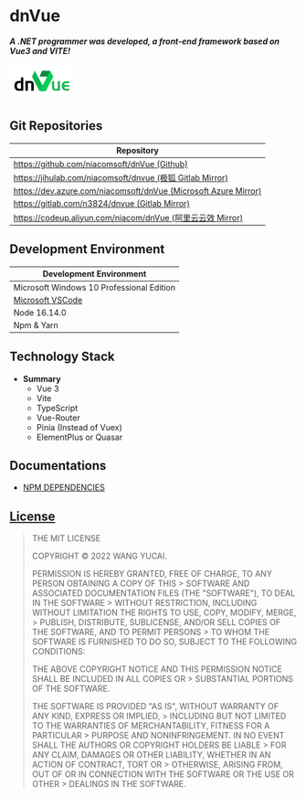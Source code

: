 # dnVue

***A .NET programmer was developed, a front-end framework based on Vue3 and VITE!***

![dnVue](assets/Icons/App.png)

## Git Repositories

|**Repository**|
|---------|
|[https://github.com/niacomsoft/dnVue (Github)](https://github.com/niacomsoft/dnVue)|
|[https://jihulab.com/niacomsoft/dnvue (极狐 Gitlab Mirror)](https://jihulab.com/niacomsoft/dnvue)|
|[https://dev.azure.com/niacomsoft/dnVue (Microsoft Azure Mirror)](https://dev.azure.com/niacomsoft/dnVue)|
|[https://gitlab.com/n3824/dnvue (Gitlab Mirror)](https://gitlab.com/n3824/dnvue)|
|[https://codeup.aliyun.com/niacom/dnVue (阿里云云效 Mirror)](https://codeup.aliyun.com/niacom/dnVue)|

## Development Environment

|**Development Environment**|
|---------|
|Microsoft Windows 10 Professional Edition|
|[Microsoft VSCode](https://code.visualstudio.com/)|
|Node 16.14.0|
|Npm & Yarn|

## Technology Stack

- **Summary**
  - Vue 3
  - Vite
  - TypeScript
  - Vue-Router
  - Pinia (Instead of Vuex)
  - ElementPlus or Quasar

## Documentations

- [NPM DEPENDENCIES](docs/npm-dependencies.md)

## [License](LICENSE.md)

>THE MIT LICENSE
>
> COPYRIGHT © 2022 WANG YUCAI.
> 
> PERMISSION IS HEREBY GRANTED, FREE OF CHARGE, TO ANY PERSON OBTAINING A COPY OF THIS > SOFTWARE AND ASSOCIATED DOCUMENTATION FILES (THE "SOFTWARE"), TO DEAL IN THE SOFTWARE > WITHOUT RESTRICTION, INCLUDING WITHOUT LIMITATION THE RIGHTS TO USE, COPY, MODIFY, MERGE, > PUBLISH, DISTRIBUTE, SUBLICENSE, AND/OR SELL COPIES OF THE SOFTWARE, AND TO PERMIT PERSONS > TO WHOM THE SOFTWARE IS FURNISHED TO DO SO, SUBJECT TO THE FOLLOWING CONDITIONS:
> 
> THE ABOVE COPYRIGHT NOTICE AND THIS PERMISSION NOTICE SHALL BE INCLUDED IN ALL COPIES OR > SUBSTANTIAL PORTIONS OF THE SOFTWARE.
> 
> THE SOFTWARE IS PROVIDED "AS IS", WITHOUT WARRANTY OF ANY KIND, EXPRESS OR IMPLIED, > INCLUDING BUT NOT LIMITED TO THE WARRANTIES OF MERCHANTABILITY, FITNESS FOR A PARTICULAR > PURPOSE AND NONINFRINGEMENT. IN NO EVENT SHALL THE AUTHORS OR COPYRIGHT HOLDERS BE LIABLE > FOR ANY CLAIM, DAMAGES OR OTHER LIABILITY, WHETHER IN AN ACTION OF CONTRACT, TORT OR > OTHERWISE, ARISING FROM, OUT OF OR IN CONNECTION WITH THE SOFTWARE OR THE USE OR OTHER > DEALINGS IN THE SOFTWARE.